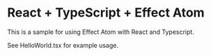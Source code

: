 # React + TypeScript + Effect Atom

This is a sample for using Effect Atom with React and Typescript.

See HelloWorld.tsx for example usage.
